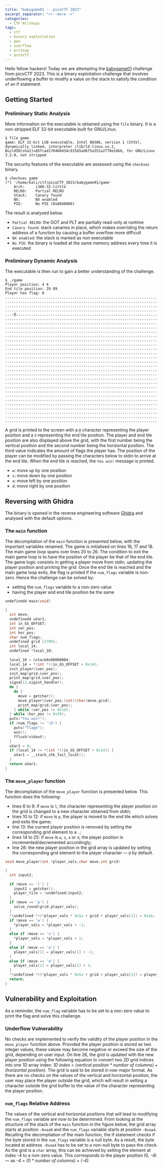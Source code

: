 ```yaml
---
title: "babygame01 -- picoCTF 2023"
excerpt_separator: "<!--more-->"
categories:
  - CTF Writeups
tags:
  - ctf
  - binary exploitation
  - pwn
  - overflow
  - writeup
  - picoctf
---
```


Hello fellow hackers! Today we are attempting the [babygame01](https://play.picoctf.org/practice/challenge/345?category=6&originalEvent=72&page=1) challenge from picoCTF 2023. This is a binary exploitation challenge that involves underflowing a buffer to modify a value on the stack to satisfy the condition of an if statement.

<!--more-->

## Getting Started

### Preliminary Static Analysis

More information on the executable is obtained using the `file` binary. It is a non-stripped ELF 32-bit executable built for GNU/Linux.

```terminal
$ file game
game: ELF 32-bit LSB executable, Intel 80386, version 1 (SYSV), dynamically linked, interpreter /lib/ld-linux.so.2, BuildID[sha1]=85fcad170460434c915b5ad675a351a2778e24bb, for GNU/Linux 3.2.0, not stripped
```

The security features of the executable are assessed using the `checksec` binary.

```terminal
$ checksec game
[*] '/home/kali/ctf/picoCTF_2023/babygame01/game'
    Arch:     i386-32-little
    RELRO:    Partial RELRO
    Stack:    Canary found
    NX:       NX enabled
    PIE:      No PIE (0x8048000)
```

The result is analysed below.

- `Partial RELRO`: the GOT and PLT are partially read-only at runtime
- `Canary found`: stack canaries in place, which makes overriding the return address of a function by causing a buffer overflow more difficult
- `NX enabled`: the stack is marked as non executable
- `No PIE`: the binary is loaded at the same memory address every time it is executed

### Preliminary Dynamic Analysis

The executable is then run to gain a better understanding of the challenge.

```terminal
$ ./game
Player position: 4 4
End tile position: 29 89
Player has flag: 0
..........................................................................................
..........................................................................................
..........................................................................................
..........................................................................................
....@.....................................................................................
..........................................................................................
..........................................................................................
..........................................................................................
..........................................................................................
..........................................................................................
..........................................................................................
..........................................................................................
..........................................................................................
..........................................................................................
..........................................................................................
..........................................................................................
..........................................................................................
..........................................................................................
..........................................................................................
..........................................................................................
..........................................................................................
..........................................................................................
..........................................................................................
..........................................................................................
..........................................................................................
..........................................................................................
..........................................................................................
..........................................................................................
..........................................................................................
.........................................................................................X
```

A grid is printed to the screen with a `@` character representing the player position and a `X` representing the end tile position. The player and end tile position are also displayed above the grid, with the first number being the vertical position and the second number being the horizontal position. The third value indicates the amount of flags the player has. The position of the player can be modified by passing the characters below to stdin to arrive at the end tile. When the end tile is reached, the `You win!` message is printed.

- `w`: move up by one position
- `s`: move down by one position
- `a`: move left by one position
- `d`: move right by one position

## Reversing with Ghidra

The binary is opened in the reverse engineering software [Ghidra](https://ghidra-sre.org/) and analysed with the default options.

### The `main` function

The decompilation of the `main` function is presented below, with the important variables renamed. The game is initialised on lines 16, 17 and 18. The main game loop spans over lines 20 to 26. The condition to exit the main game loop is to have the position of the player be that of the end tile. The game logic consists in getting a player move from stdin, updating the player position and printing the grid. Once the end tile is reached and the main game loop exits, the flag is printed if the `num_flags` variable is non-zero. Hence the challenge can be solved by:

- setting the `num_flags` variable to a non-zero value
- having the player and end tile position be the same

```c
undefined4 main(void)

{
  int move;
  undefined4 uVar1;
  int in_GS_OFFSET;
  int ver_pos;
  int hor_pos;
  char num_flags;
  undefined grid [2700];
  int local_14;
  undefined *local_10;
  
  local_10 = &stack0x00000004;
  local_14 = *(int *)(in_GS_OFFSET + 0x14);
  init_player(&ver_pos);
  init_map(grid,&ver_pos);
  print_map(grid,&ver_pos);
  signal(2,sigint_handler);
  do {
    do {
      move = getchar();
      move_player(&ver_pos,(int)(char)move,grid);
      print_map(grid,&ver_pos);
    } while (ver_pos != 0x1d);
  } while (hor_pos != 0x59);
  puts("You win!");
  if (num_flags != '\0') {
    puts("flage");
    win();
    fflush(stdout);
  }
  uVar1 = 0;
  if (local_14 != *(int *)(in_GS_OFFSET + 0x14)) {
    uVar1 = __stack_chk_fail_local();
  }
  return uVar1;
}
```

### The `move_player` function

The decompilation of the `move_player` function is presented below. This function does the following:

- lines 6 to 9: if `move` is `l`, the character representing the player position on the grid is changed to a new character obtained from stdin;
- lines 10 to 12: if `move` is `p`, the player is moved to the end tile which solves and exits the game;
- line 13: the current player position is removed by setting the corresponding grid element to a `.`;
- lines 14 to 25: if `move` is `w`, `s`, `a` or `d`, the player position is incremented/decremented accordingly;
- line 26: the new player position in the grid array is updated by setting the corresponding grid element to the player character — `@` by default.

```c
void move_player(int *player_vals,char move,int grid)

{
  int input2;
  
  if (move == 'l') {
    input2 = getchar();
    player_tile = (undefined)input2;
  }
  if (move == 'p') {
    solve_round(grid,player_vals);
  }
  *(undefined *)(*player_vals * 0x5a + grid + player_vals[1]) = 0x2e;
  if (move == 'w') {
    *player_vals = *player_vals + -1;
  }
  else if (move == 's') {
    *player_vals = *player_vals + 1;
  }
  else if (move == 'a') {
    player_vals[1] = player_vals[1] + -1;
  }
  else if (move == 'd') {
    player_vals[1] = player_vals[1] + 1;
  }
  *(undefined *)(*player_vals * 0x5a + grid + player_vals[1]) = player_tile;
  return;
}
```

## Vulnerability and Exploitation

As a reminder, the `num_flag` variable has to be set to a non-zero value to print the flag and solve this challenge.

### Underflow Vulnerability

No checks are implemented to verify the validity of the player position in the `move_player` function above. Provided the player position is stored as two integer values, these values may become negative or exceed the size of the grid, depending on user input. On line 26, the grid is updated with the new player position using the following equation to convert two 2D grid indices into one 1D array index: _1D index = (vertical position * number of columns) + (horizontal position)_. The grid is said to be stored in row-major format. As there are no checks on the values of the vertical and horizontal position, the user may place the player outside the grid, which will result in setting a character outside the grid buffer to the value of the character representing the player position.

### `num_flags` Relative Address

The values of the vertical and horizontal positions that will lead to modifying the `num_flags` variable are now to be determined. From looking at the structure of the stack of the `main` function in the figure below, the grid array starts at position `-0xaa0` and the `num_flags` variable starts at position `-0xaa4`. Recalling the decompilation of the main function, the if statement checks if the byte stored in the `num_flags` variable is a null byte. As a result, the byte located at address `-0xaa4` has to be set to a non-null byte to pass the check. As the grid is a `char` array, this can be achieved by setting the element at index -4 to a non-zero value. This corresponds to the player position (0, -4) — as _-4 = (0 * number of columns) + (-4)_.

<!-- in order to override the `num_flags` variable, the player position has to be set to (vertical position, horizontal position) = (0, -4). This leads to the following equivalent code: `grid[-1] = (int)('@')`.

![main function stack from ghidra](/assets/2023-07-23-picoctf-2023-babygame01/main_stack.png)

### Exploitation

In order to solve this challenge, we first move the player to the position (0, -4) which will set the `num_flags` variable to a non-zero value. As the player starts from the position (4, 4), the required input is 4 `w` and 8 `a`: `wwwwaaaaaaaa`. We then navigate to the end pile to solve the game, either incrementally or by entering `p` to solve the game directly. The final payload is:

```plaintext
wwwwaaaaaaaap
```

One should note that, when the position (0, -4) is reached, the `num_flags` variable is set to 64. This is due to the player position being represented by the character `@` which has an ASCII encoding value of 64. If this character is changed to a different value, the `num_flags` variable will take the value of the ASCII encoding of the new character.

